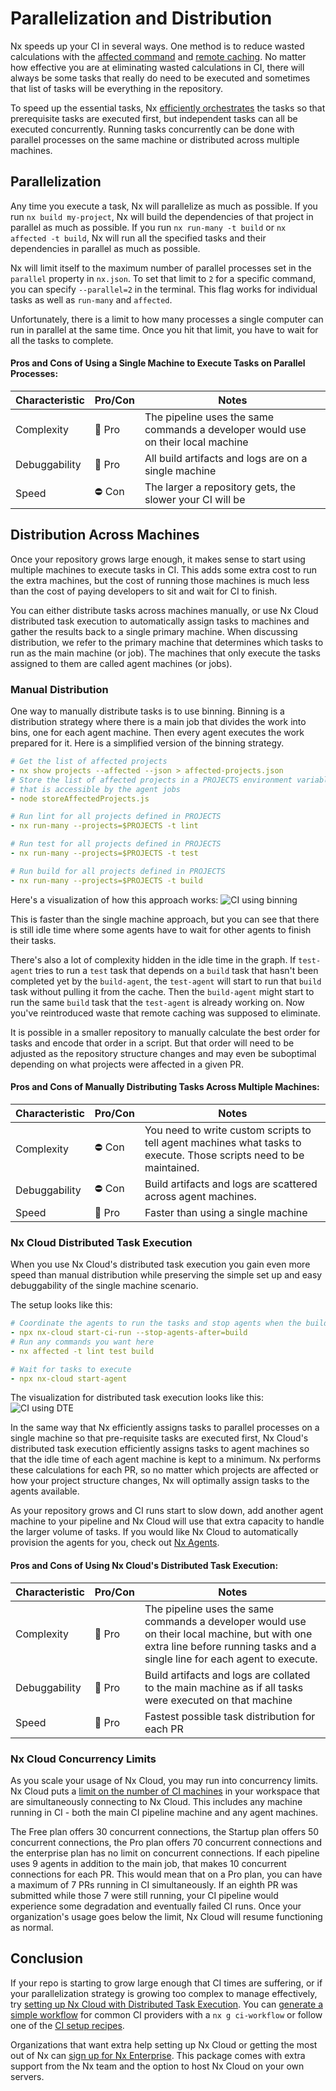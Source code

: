 # Parallelization and Distribution

Nx speeds up your CI in several ways. One method is to reduce wasted calculations with the [affected command](/ci/features/affected) and [remote caching](/ci/features/remote-cache). No matter how effective you are at eliminating wasted calculations in CI, there will always be some tasks that really do need to be executed and sometimes that list of tasks will be everything in the repository.

To speed up the essential tasks, Nx [efficiently orchestrates](/concepts/task-pipeline-configuration) the tasks so that prerequisite tasks are executed first, but independent tasks can all be executed concurrently. Running tasks concurrently can be done with parallel processes on the same machine or distributed across multiple machines.

## Parallelization

Any time you execute a task, Nx will parallelize as much as possible. If you run `nx build my-project`, Nx will build the dependencies of that project in parallel as much as possible. If you run `nx run-many -t build` or `nx affected -t build`, Nx will run all the specified tasks and their dependencies in parallel as much as possible.

Nx will limit itself to the maximum number of parallel processes set in the `parallel` property in `nx.json`. To set that limit to `2` for a specific command, you can specify `--parallel=2` in the terminal. This flag works for individual tasks as well as `run-many` and `affected`.

Unfortunately, there is a limit to how many processes a single computer can run in parallel at the same time. Once you hit that limit, you have to wait for all the tasks to complete.

#### Pros and Cons of Using a Single Machine to Execute Tasks on Parallel Processes:

| Characteristic | Pro/Con | Notes                                                                            |
| -------------- | ------- | -------------------------------------------------------------------------------- |
| Complexity     | 🎉 Pro  | The pipeline uses the same commands a developer would use on their local machine |
| Debuggability  | 🎉 Pro  | All build artifacts and logs are on a single machine                             |
| Speed          | ⛔️ Con | The larger a repository gets, the slower your CI will be                         |

## Distribution Across Machines

Once your repository grows large enough, it makes sense to start using multiple machines to execute tasks in CI. This adds some extra cost to run the extra machines, but the cost of running those machines is much less than the cost of paying developers to sit and wait for CI to finish.

You can either distribute tasks across machines manually, or use Nx Cloud distributed task execution to automatically assign tasks to machines and gather the results back to a single primary machine. When discussing distribution, we refer to the primary machine that determines which tasks to run as the main machine (or job). The machines that only execute the tasks assigned to them are called agent machines (or jobs).

### Manual Distribution

One way to manually distribute tasks is to use binning. Binning is a distribution strategy where there is a main job that divides the work into bins, one for each agent machine. Then every agent executes the work prepared for it. Here is a simplified version of the binning strategy.

```yaml {% fileName="main-job.yml" %}
# Get the list of affected projects
- nx show projects --affected --json > affected-projects.json
# Store the list of affected projects in a PROJECTS environment variable
# that is accessible by the agent jobs
- node storeAffectedProjects.js
```

```yaml {% fileName="lint-agent.yml" %}
# Run lint for all projects defined in PROJECTS
- nx run-many --projects=$PROJECTS -t lint
```

```yaml {% fileName="test-agent.yml" %}
# Run test for all projects defined in PROJECTS
- nx run-many --projects=$PROJECTS -t test
```

```yaml {% fileName="build-agent.yml" %}
# Run build for all projects defined in PROJECTS
- nx run-many --projects=$PROJECTS -t build
```

Here's a visualization of how this approach works:
![CI using binning](/shared/images/dte/binning.svg)

This is faster than the single machine approach, but you can see that there is still idle time where some agents have to wait for other agents to finish their tasks.

There's also a lot of complexity hidden in the idle time in the graph. If `test-agent` tries to run a `test` task that depends on a `build` task that hasn't been completed yet by the `build-agent`, the `test-agent` will start to run that `build` task without pulling it from the cache. Then the `build-agent` might start to run the same `build` task that the `test-agent` is already working on. Now you've reintroduced waste that remote caching was supposed to eliminate.

It is possible in a smaller repository to manually calculate the best order for tasks and encode that order in a script. But that order will need to be adjusted as the repository structure changes and may even be suboptimal depending on what projects were affected in a given PR.

#### Pros and Cons of Manually Distributing Tasks Across Multiple Machines:

| Characteristic | Pro/Con | Notes                                                                                                               |
| -------------- | ------- | ------------------------------------------------------------------------------------------------------------------- |
| Complexity     | ⛔️ Con | You need to write custom scripts to tell agent machines what tasks to execute. Those scripts need to be maintained. |
| Debuggability  | ⛔️ Con | Build artifacts and logs are scattered across agent machines.                                                       |
| Speed          | 🎉 Pro  | Faster than using a single machine                                                                                  |

### Nx Cloud Distributed Task Execution

When you use Nx Cloud's distributed task execution you gain even more speed than manual distribution while preserving the simple set up and easy debuggability of the single machine scenario.

The setup looks like this:

```yaml {% fileName="main-job.yml" %}
# Coordinate the agents to run the tasks and stop agents when the build tasks are done
- npx nx-cloud start-ci-run --stop-agents-after=build
# Run any commands you want here
- nx affected -t lint test build
```

```yaml {% fileName="agent.yml" %}
# Wait for tasks to execute
- npx nx-cloud start-agent
```

The visualization for distributed task execution looks like this:
![CI using DTE](/shared/images/dte/3agents.svg)

In the same way that Nx efficiently assigns tasks to parallel processes on a single machine so that pre-requisite tasks are executed first, Nx Cloud's distributed task execution efficiently assigns tasks to agent machines so that the idle time of each agent machine is kept to a minimum. Nx performs these calculations for each PR, so no matter which projects are affected or how your project structure changes, Nx will optimally assign tasks to the agents available.

As your repository grows and CI runs start to slow down, add another agent machine to your pipeline and Nx Cloud will use that extra capacity to handle the larger volume of tasks. If you would like Nx Cloud to automatically provision the agents for you, check out [Nx Agents](/ci/features/nx-agents).

#### Pros and Cons of Using Nx Cloud's Distributed Task Execution:

| Characteristic | Pro/Con | Notes                                                                                                                                                                       |
| -------------- | ------- | --------------------------------------------------------------------------------------------------------------------------------------------------------------------------- |
| Complexity     | 🎉 Pro  | The pipeline uses the same commands a developer would use on their local machine, but with one extra line before running tasks and a single line for each agent to execute. |
| Debuggability  | 🎉 Pro  | Build artifacts and logs are collated to the main machine as if all tasks were executed on that machine                                                                     |
| Speed          | 🎉 Pro  | Fastest possible task distribution for each PR                                                                                                                              |

### Nx Cloud Concurrency Limits

As you scale your usage of Nx Cloud, you may run into concurrency limits. Nx Cloud puts a [limit on the number of CI machines](https://nx.app/pricing) in your workspace that are simultaneously connecting to Nx Cloud. This includes any machine running in CI - both the main CI pipeline machine and any agent machines.

The Free plan offers 30 concurrent connections, the Startup plan offers 50 concurrent connections, the Pro plan offers 70 concurrent connections and the enterprise plan has no limit on concurrent connections. If each pipeline uses 9 agents in addition to the main job, that makes 10 concurrent connections for each PR. This would mean that on a Pro plan, you can have a maximum of 7 PRs running in CI simultaneously. If an eighth PR was submitted while those 7 were still running, your CI pipeline would experience some degradation and eventually failed CI runs. Once your organization's usage goes below the limit, Nx Cloud will resume functioning as normal.

## Conclusion

If your repo is starting to grow large enough that CI times are suffering, or if your parallelization strategy is growing too complex to manage effectively, try [setting up Nx Cloud with Distributed Task Execution](/ci/features/distribute-task-execution). You can [generate a simple workflow](/nx-api/workspace/generators/ci-workflow) for common CI providers with a `nx g ci-workflow` or follow one of the [CI setup recipes](/ci/recipes/set-up).

Organizations that want extra help setting up Nx Cloud or getting the most out of Nx can [sign up for Nx Enterprise](https://nx.app/enterprise/). This package comes with extra support from the Nx team and the option to host Nx Cloud on your own servers.
